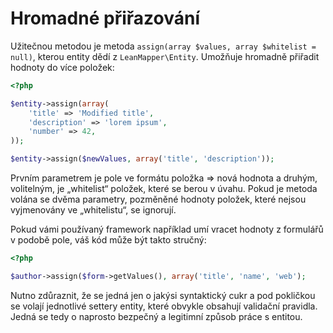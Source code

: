 # Hromadné přiřazování

Užitečnou metodou je metoda `assign(array $values, array $whitelist = null)`, kterou entity dědí z `LeanMapper\Entity`. Umožňuje hromadně přiřadit hodnoty do více položek:

``` php
<?php

$entity->assign(array(
	'title' => 'Modified title',
	'description' => 'lorem ipsum',
	'number' => 42,
));

$entity->assign($newValues, array('title', 'description'));
```

Prvním parametrem je pole ve formátu položka => nová hodnota a druhým, volitelným, je „whitelist“ položek, které se berou v úvahu. Pokud je metoda volána se dvěma parametry, pozměněné hodnoty položek, které nejsou vyjmenovány ve „whitelistu“, se ignorují.

Pokud vámi používaný framework například umí vracet hodnoty z formulářů v podobě pole, váš kód může být takto stručný:

``` php
<?php

$author->assign($form->getValues(), array('title', 'name', 'web');
```

Nutno zdůraznit, že se jedná jen o jakýsi syntaktický cukr a pod pokličkou se volají jednotlivé settery entity, které obvykle obsahují validační pravidla. Jedná se tedy o naprosto bezpečný a legitimní způsob práce s entitou.
